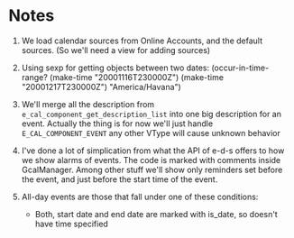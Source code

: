 Notes
======

1. We load calendar sources from Online Accounts, and the default sources.
   (So we'll need a view for adding sources)

2. Using sexp for getting objects between two dates:
   (occur-in-time-range? (make-time "20001116T230000Z") (make-time "20001217T230000Z") "America/Havana")

3. We'll merge all the description from `e_cal_component_get_description_list`
   into one big description for an event. Actually the thing is for now we'll just handle `E_CAL_COMPONENT_EVENT`
   any other VType will cause unknown behavior

4. I've done a lot of simplication from what the API of e-d-s offers to how we
   show alarms of events. The code is marked with comments inside GcalManager.
   Among other stuff we'll show only reminders set before the event, and just
   before the start time of the event.

5. All-day events are those that fall under one of these conditions:
   - Both, start date and end date are marked with is_date, so doesn't have time specified
